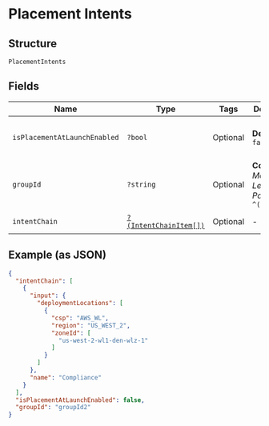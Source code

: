 
# Placement Intents

## Structure

`PlacementIntents`

## Fields

| Name | Type | Tags | Description | Getter | Setter |
|  --- | --- | --- | --- | --- | --- |
| `isPlacementAtLaunchEnabled` | `?bool` | Optional | **Default**: `false` | getIsPlacementAtLaunchEnabled(): ?bool | setIsPlacementAtLaunchEnabled(?bool isPlacementAtLaunchEnabled): void |
| `groupId` | `?string` | Optional | **Constraints**: *Maximum Length*: `500`, *Pattern*: `^(.*)$` | getGroupId(): ?string | setGroupId(?string groupId): void |
| `intentChain` | [`?(IntentChainItem[])`](../../doc/models/intent-chain-item.md) | Optional | - | getIntentChain(): ?array | setIntentChain(?array intentChain): void |

## Example (as JSON)

```json
{
  "intentChain": [
    {
      "input": {
        "deploymentLocations": [
          {
            "csp": "AWS_WL",
            "region": "US_WEST_2",
            "zoneId": [
              "us-west-2-wl1-den-wlz-1"
            ]
          }
        ]
      },
      "name": "Compliance"
    }
  ],
  "isPlacementAtLaunchEnabled": false,
  "groupId": "groupId2"
}
```

